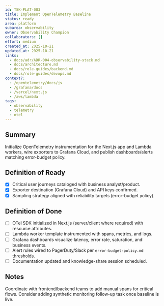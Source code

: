 ```yaml
---
id: TSK-PLAT-003
title: Implement OpenTelemetry Baseline
status: ready
area: platform
subarea: observability
owner: Observability Champion
collaborators: []
effort: medium
created_at: 2025-10-21
updated_at: 2025-10-21
links:
  - docs/adr/ADR-004-observability-stack.md
  - docs/architecture.md
  - docs/role-guides/backend.md
  - docs/role-guides/devops.md
context7:
  - /opentelemetry/docs/js
  - /grafana/docs
  - /vercel/next.js
  - /aws/lambda
tags:
  - observability
  - telemetry
  - otel
---
```


## Summary
Initialize OpenTelemetry instrumentation for the Next.js app and Lambda workers, wire exporters to Grafana Cloud, and publish dashboards/alerts matching error-budget policy.

## Definition of Ready
- [x] Critical user journeys cataloged with business analyst/product.
- [x] Exporter destination (Grafana Cloud) and API keys confirmed.
- [x] Sampling strategy aligned with reliability targets (error-budget policy).

## Definition of Done
- [ ] OTel SDK initialized in Next.js (server/client where required) with resource attributes.
- [ ] Lambda worker template instrumented with spans, metrics, and logs.
- [ ] Grafana dashboards visualize latency, error rate, saturation, and business events.
- [ ] Alert rules wired to PagerDuty/Slack per `error-budget-policy.md` thresholds.
- [ ] Documentation updated and knowledge-share session scheduled.

## Notes
Coordinate with frontend/backend teams to add manual spans for critical flows. Consider adding synthetic monitoring follow-up task once baseline is live.
